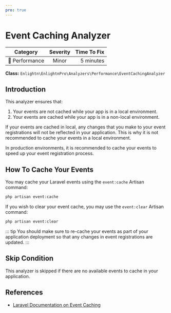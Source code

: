 ```yaml
---
pro: true
---
```


# Event Caching Analyzer <Badge text="PRO" type="tip"/>

| Category       | Severity   | Time To Fix  |
| -------------  |:----------:| ------------:|
| :rocket: Performance | Minor | 5 minutes   |

**Class:** `Enlightn\EnlightnPro\Analyzers\Performance\EventCachingAnalyzer`

## Introduction

This analyzer ensures that:

1. Your events are not cached while your app is in a local environment.
2. Your events are cached while your app is in a non-local environment.

If your events are cached in local, any changes that you make to your event registrations will not be reflected in your application. This is why it is not recommended to cache your events in a local environment.

In production environments, it is recommended to cache your events to speed up your event registration process.

## How To Cache Your Events

You may cache your Laravel events using the `event:cache` Artisan command:
```bash
php artisan event:cache
```

If you wish to clear your event cache, you may use the `event:clear` Artisan command:
```bash
php artisan event:clear
```

::: tip
You should make sure to re-cache your events as part of your application deployment so that any changes in event registrations are updated.
:::

## Skip Condition

This analyzer is skipped if there are no available events to cache in your application. 

## References

- [Laravel Documentation on Event Caching](https://laravel.com/docs/events#event-discovery-in-production)